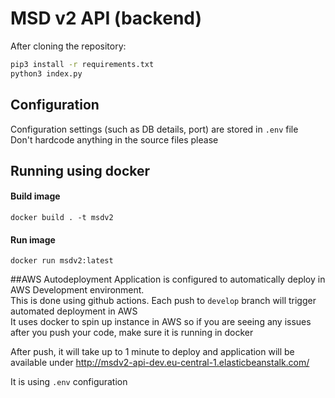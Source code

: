 # MSD v2 API (backend)
After cloning the repository:

```bash 
pip3 install -r requirements.txt  
python3 index.py
```
## Configuration
Configuration settings (such as DB details, port) are stored in `.env` file    
Don't hardcode anything in the source files please



## Running using docker
#### Build image
`docker build . -t msdv2 
`

#### Run image
`docker run msdv2:latest 
`

##AWS Autodeployment
Application is configured to automatically deploy in AWS Development environment.  
This is done using github actions.
Each push to `develop` branch will trigger automated deployment in AWS  
It uses docker to spin up instance in AWS so if you are seeing any issues after you push your code, make sure it is running in docker

After push, it will take up to 1 minute to deploy and application will be available under http://msdv2-api-dev.eu-central-1.elasticbeanstalk.com/

It is using `.env` configuration